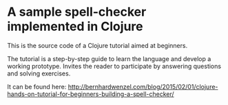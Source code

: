 # A sample spell-checker implemented in Clojure

This is the source code of a Clojure tutorial aimed at beginners.
 
The tutorial is a step-by-step guide to learn the language and develop a working prototype. Invites the reader to participate by answering questions and solving exercises.

It can be found here: <http://bernhardwenzel.com/blog/2015/02/01/clojure-hands-on-tutorial-for-beginners-building-a-spell-checker/>